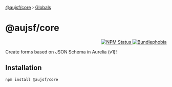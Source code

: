 [@aujsf/core](README.md) › [Globals](globals.md)

# @aujsf/core

<p align="right">
  <a href="https://www.npmjs.com/package/@aujsf/core">
    <img alt="NPM Status" src="https://img.shields.io/npm/v/@aujsf/core.svg?style=flat">
  </a>
  <a href="https://bundlephobia.com/result?p=@aujsf/core@0.0.7">
    <img alt="Bundlephobia" src="https://badgen.net/bundlephobia/minzip/@aujsf/core">
  </a>
</p>

Create forms based on JSON Schema in Aurelia (v1)!

## Installation

`npm install @aujsf/core`
